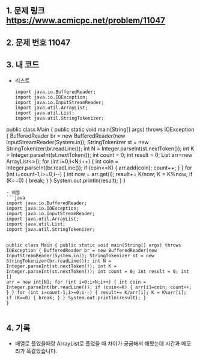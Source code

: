 <h2 id="1-문제-링크-httpswwwacmicpcnetproblem11047">1. 문제 링크 <a href="https://www.acmicpc.net/problem/11047">https://www.acmicpc.net/problem/11047</a></h2>
<h2 id="2-문제-번호-11047">2. 문제 번호 11047<img alt="" src="https://velog.velcdn.com/images/alsdk9349/post/05cb7ca5-429f-47ac-a0e2-e81721e73c61/image.PNG" /></h2>
<h2 id="3-내-코드">3. 내 코드</h2>
<ul>
<li>리스트<pre><code class="language-java">import java.io.BufferedReader;
import java.io.IOException;
import java.io.InputStreamReader;
import java.util.ArrayList;
import java.util.List;
import java.util.StringTokenizer;
</code></pre>
</li>
</ul>
<p>public class Main {
    public static void main(String[] args) throws IOException {
        BufferedReader br = new BufferedReader(new InputStreamReader(System.in));
        StringTokenizer st = new StringTokenizer(br.readLine());
        int N = Integer.parseInt(st.nextToken());
        int K = Integer.parseInt(st.nextToken());
        int count = 0;
        int result = 0;
        List arr=new ArrayList&lt;&gt;();
        for (int i=0;i&lt;N;i++) {
            int coin = Integer.parseInt(br.readLine());
            if (coin&lt;=K) {
                arr.add(coin);
                count++;
            }
        }
        for (int i=count-1;i&gt;=0;i--) {
            int now = arr.get(i);
            result+= K/now;
            K = K%now;
            if (K==0) {
                break;
            }
        }
        System.out.println(result);
    }
}</p>
<pre><code>- 배열
```java
import java.io.BufferedReader;
import java.io.IOException;
import java.io.InputStreamReader;
import java.util.ArrayList;
import java.util.List;
import java.util.StringTokenizer;

public class Main {
    public static void main(String[] args) throws IOException {
        BufferedReader br = new BufferedReader(new InputStreamReader(System.in));
        StringTokenizer st = new StringTokenizer(br.readLine());
        int N = Integer.parseInt(st.nextToken());
        int K = Integer.parseInt(st.nextToken());
        int count = 0;
        int result = 0;
        int [] arr = new int[N];
        for (int i=0;i&lt;N;i++) {
            int coin = Integer.parseInt(br.readLine());
            if (coin&lt;=K) {
                arr[i]=coin;
                count++;
            }
        }
        for (int i=count-1;i&gt;=0;i--) {
            result+= K/arr[i];
            K = K%arr[i];
            if (K==0) {
                break;
            }
        }
        System.out.println(result);
    }
}</code></pre><h2 id="4-기록">4. 기록</h2>
<ul>
<li>배열로 풀었을때랑 ArrayList로 풀었을 때 차이가 궁금해서 해봤는데 시간과 메모리가 똑같았습니다.</li>
</ul>